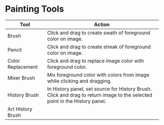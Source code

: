 # Painting Tools

| Tool | Action |
| --- | --- |
| Brush | Click and drag to create swath of foreground color on image. |
| Pencil | Click and drag to create streak of foreground color on image. |
| Color Replacement | Click and drag to replace image color with foreground color. |
| Mixer Brush | Mix foreground color with colors from image while clicking and dragging.  |
| History Brush | In History panel, set source for History Brush. Click and drag to return image to the selected  point in the History panel. |
| Art History Brush | |

